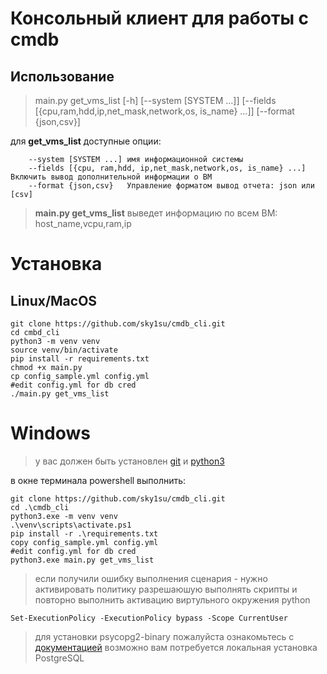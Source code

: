 # Консольный клиент для работы с cmdb
## Использование
>main.py get_vms_list [-h] [--system [SYSTEM ...]] [--fields [{cpu,ram,hdd,ip,net_mask,network,os, is_name} ...]] [--format {json,csv}]

для **get_vms_list** доступные опции:
```    -h, --help            вывод справки и выход из программы
    --system [SYSTEM ...] имя информационной системы
    --fields [{cpu, ram,hdd, ip,net_mask,network,os, is_name} ...] Включить вывод дополнительной информации о ВМ                   
    --format {json,csv}   Управление форматом вывод отчета: json или [csv]
```
> **main.py get_vms_list** выведет информацию по всем ВМ: host_name,vcpu,ram,ip
# Установка
## Linux/MacOS
```    
git clone https://github.com/sky1su/cmdb_cli.git
cd cmbd_cli
python3 -m venv venv
source venv/bin/activate
pip install -r requirements.txt
chmod +x main.py
cp config_sample.yml config.yml
#edit config.yml for db cred
./main.py get_vms_list
```
# Windows
> у вас должен быть установлен [git](https://git-scm.com) и [python3](https://www.python.org)

в окне терминала powershell выполнить:
```
git clone https://github.com/sky1su/cmdb_cli.git
cd .\cmdb_cli
python3.exe -m venv venv
.\venv\scripts\activate.ps1
pip install -r .\requirements.txt
copy config_sample.yml config.yml
#edit config.yml for db cred
python3.exe main.py get_vms_list

```

> если получили ошибку выполнения сценария - нужно активировать политику разрешаюшую выполнять скрипты 
> и повторно выполнить активацию виртульного окружения python
> 
```Set-ExecutionPolicy -ExecutionPolicy bypass -Scope CurrentUser```

> для установки psycopg2-binary пожалуйста ознакомьтесь с [документацией](https://www.psycopg.org/docs/install.html)
> возможно вам потребуется локальная установка PostgreSQL


